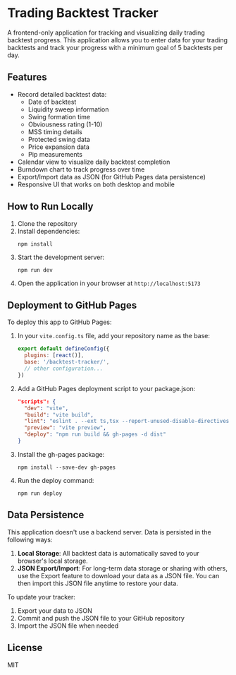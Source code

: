 # Trading Backtest Tracker

A frontend-only application for tracking and visualizing daily trading backtest progress. This application allows you to enter data for your trading backtests and track your progress with a minimum goal of 5 backtests per day.

## Features

- Record detailed backtest data:
  - Date of backtest
  - Liquidity sweep information
  - Swing formation time
  - Obviousness rating (1-10)
  - MSS timing details
  - Protected swing data
  - Price expansion data
  - Pip measurements
- Calendar view to visualize daily backtest completion
- Burndown chart to track progress over time
- Export/Import data as JSON (for GitHub Pages data persistence)
- Responsive UI that works on both desktop and mobile

## How to Run Locally

1. Clone the repository
2. Install dependencies:
   ```
   npm install
   ```
3. Start the development server:
   ```
   npm run dev
   ```
4. Open the application in your browser at `http://localhost:5173`

## Deployment to GitHub Pages

To deploy this app to GitHub Pages:

1. In your `vite.config.ts` file, add your repository name as the base:
   ```js
   export default defineConfig({
     plugins: [react()],
     base: '/backtest-tracker/',
     // other configuration...
   })
   ```

2. Add a GitHub Pages deployment script to your package.json:
   ```json
   "scripts": {
     "dev": "vite",
     "build": "vite build",
     "lint": "eslint . --ext ts,tsx --report-unused-disable-directives --max-warnings 0",
     "preview": "vite preview",
     "deploy": "npm run build && gh-pages -d dist"
   }
   ```

3. Install the gh-pages package:
   ```
   npm install --save-dev gh-pages
   ```

4. Run the deploy command:
   ```
   npm run deploy
   ```

## Data Persistence

This application doesn't use a backend server. Data is persisted in the following ways:

1. **Local Storage**: All backtest data is automatically saved to your browser's local storage.
2. **JSON Export/Import**: For long-term data storage or sharing with others, use the Export feature to download your data as a JSON file. You can then import this JSON file anytime to restore your data.

To update your tracker:
1. Export your data to JSON
2. Commit and push the JSON file to your GitHub repository
3. Import the JSON file when needed

## License

MIT
